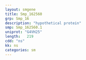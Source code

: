 ```yaml
---
layout: smgene
title: Smp_162560
grp: Smp_16
description: "hypothetical protein"
smp: Smp_162560.1
uniprot: "G4VH25"
length:   219
cdd: "ns"
kk: ns
categories: sm
---
```


